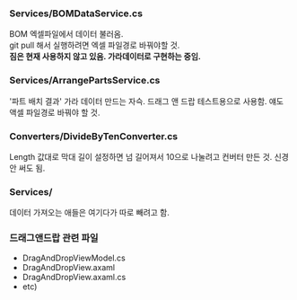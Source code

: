 
### Services/BOMDataService.cs ###
BOM 엑셀파일에서 데이터 불러옴.  
git pull 해서 실행하려면 엑셀 파일경로 바꿔야할 것.  
**짐은 현재 사용하지 않고 있음. 가라데이터로 구현하는 중임.**  

### Services/ArrangePartsService.cs ###
'파트 배치 결과' 가라 데이터 만드는 자슥.  드래그 앤 드랍 테스트용으로 사용함.   얘도 액셀 파일경로 바꿔야 할 것.  

### Converters/DivideByTenConverter.cs ###
Length 값대로 막대 길이 설정하면 넘 길어져서 10으로 나눌려고 컨버터 만든 것. 신경 안 써도 됨.

### Services/ ###
데이터 가져오는 애들은 여기다가 따로 빼려고 함.

### 드래그앤드랍 관련 파일 ###
- DragAndDropViewModel.cs
- DragAndDropView.axaml
- DragAndDropView.axaml.cs
- etc)
